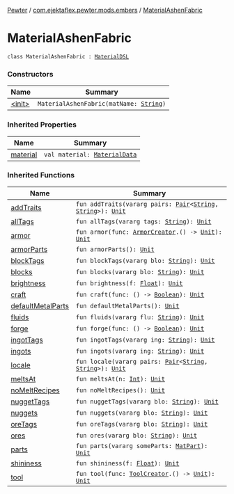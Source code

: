 [Pewter](../../index.md) / [com.ejektaflex.pewter.mods.embers](../index.md) / [MaterialAshenFabric](./index.md)

# MaterialAshenFabric

`class MaterialAshenFabric : `[`MaterialDSL`](../../com.ejektaflex.pewter.api.core.materials/-material-d-s-l/index.md)

### Constructors

| Name | Summary |
|---|---|
| [&lt;init&gt;](-init-.md) | `MaterialAshenFabric(matName: `[`String`](https://kotlinlang.org/api/latest/jvm/stdlib/kotlin/-string/index.html)`)` |

### Inherited Properties

| Name | Summary |
|---|---|
| [material](../../com.ejektaflex.pewter.api.core.materials/-material-d-s-l/material.md) | `val material: `[`MaterialData`](../../com.ejektaflex.pewter.api.core.materials.stats/-material-data/index.md) |

### Inherited Functions

| Name | Summary |
|---|---|
| [addTraits](../../com.ejektaflex.pewter.api.core.materials/-material-d-s-l/add-traits.md) | `fun addTraits(vararg pairs: `[`Pair`](https://kotlinlang.org/api/latest/jvm/stdlib/kotlin/-pair/index.html)`<`[`String`](https://kotlinlang.org/api/latest/jvm/stdlib/kotlin/-string/index.html)`, `[`String`](https://kotlinlang.org/api/latest/jvm/stdlib/kotlin/-string/index.html)`>): `[`Unit`](https://kotlinlang.org/api/latest/jvm/stdlib/kotlin/-unit/index.html) |
| [allTags](../../com.ejektaflex.pewter.api.core.materials/-material-d-s-l/all-tags.md) | `fun allTags(vararg tags: `[`String`](https://kotlinlang.org/api/latest/jvm/stdlib/kotlin/-string/index.html)`): `[`Unit`](https://kotlinlang.org/api/latest/jvm/stdlib/kotlin/-unit/index.html) |
| [armor](../../com.ejektaflex.pewter.api.core.materials/-material-d-s-l/armor.md) | `fun armor(func: `[`ArmorCreator`](../../com.ejektaflex.pewter.api.core.materials/-material-d-s-l/-armor-creator/index.md)`.() -> `[`Unit`](https://kotlinlang.org/api/latest/jvm/stdlib/kotlin/-unit/index.html)`): `[`Unit`](https://kotlinlang.org/api/latest/jvm/stdlib/kotlin/-unit/index.html) |
| [armorParts](../../com.ejektaflex.pewter.api.core.materials/-material-d-s-l/armor-parts.md) | `fun armorParts(): `[`Unit`](https://kotlinlang.org/api/latest/jvm/stdlib/kotlin/-unit/index.html) |
| [blockTags](../../com.ejektaflex.pewter.api.core.materials/-material-d-s-l/block-tags.md) | `fun blockTags(vararg blo: `[`String`](https://kotlinlang.org/api/latest/jvm/stdlib/kotlin/-string/index.html)`): `[`Unit`](https://kotlinlang.org/api/latest/jvm/stdlib/kotlin/-unit/index.html) |
| [blocks](../../com.ejektaflex.pewter.api.core.materials/-material-d-s-l/blocks.md) | `fun blocks(vararg blo: `[`String`](https://kotlinlang.org/api/latest/jvm/stdlib/kotlin/-string/index.html)`): `[`Unit`](https://kotlinlang.org/api/latest/jvm/stdlib/kotlin/-unit/index.html) |
| [brightness](../../com.ejektaflex.pewter.api.core.materials/-material-d-s-l/brightness.md) | `fun brightness(f: `[`Float`](https://kotlinlang.org/api/latest/jvm/stdlib/kotlin/-float/index.html)`): `[`Unit`](https://kotlinlang.org/api/latest/jvm/stdlib/kotlin/-unit/index.html) |
| [craft](../../com.ejektaflex.pewter.api.core.materials/-material-d-s-l/craft.md) | `fun craft(func: () -> `[`Boolean`](https://kotlinlang.org/api/latest/jvm/stdlib/kotlin/-boolean/index.html)`): `[`Unit`](https://kotlinlang.org/api/latest/jvm/stdlib/kotlin/-unit/index.html) |
| [defaultMetalParts](../../com.ejektaflex.pewter.api.core.materials/-material-d-s-l/default-metal-parts.md) | `fun defaultMetalParts(): `[`Unit`](https://kotlinlang.org/api/latest/jvm/stdlib/kotlin/-unit/index.html) |
| [fluids](../../com.ejektaflex.pewter.api.core.materials/-material-d-s-l/fluids.md) | `fun fluids(vararg flu: `[`String`](https://kotlinlang.org/api/latest/jvm/stdlib/kotlin/-string/index.html)`): `[`Unit`](https://kotlinlang.org/api/latest/jvm/stdlib/kotlin/-unit/index.html) |
| [forge](../../com.ejektaflex.pewter.api.core.materials/-material-d-s-l/forge.md) | `fun forge(func: () -> `[`Boolean`](https://kotlinlang.org/api/latest/jvm/stdlib/kotlin/-boolean/index.html)`): `[`Unit`](https://kotlinlang.org/api/latest/jvm/stdlib/kotlin/-unit/index.html) |
| [ingotTags](../../com.ejektaflex.pewter.api.core.materials/-material-d-s-l/ingot-tags.md) | `fun ingotTags(vararg ing: `[`String`](https://kotlinlang.org/api/latest/jvm/stdlib/kotlin/-string/index.html)`): `[`Unit`](https://kotlinlang.org/api/latest/jvm/stdlib/kotlin/-unit/index.html) |
| [ingots](../../com.ejektaflex.pewter.api.core.materials/-material-d-s-l/ingots.md) | `fun ingots(vararg ing: `[`String`](https://kotlinlang.org/api/latest/jvm/stdlib/kotlin/-string/index.html)`): `[`Unit`](https://kotlinlang.org/api/latest/jvm/stdlib/kotlin/-unit/index.html) |
| [locale](../../com.ejektaflex.pewter.api.core.materials/-material-d-s-l/locale.md) | `fun locale(vararg pairs: `[`Pair`](https://kotlinlang.org/api/latest/jvm/stdlib/kotlin/-pair/index.html)`<`[`String`](https://kotlinlang.org/api/latest/jvm/stdlib/kotlin/-string/index.html)`, `[`String`](https://kotlinlang.org/api/latest/jvm/stdlib/kotlin/-string/index.html)`>): `[`Unit`](https://kotlinlang.org/api/latest/jvm/stdlib/kotlin/-unit/index.html) |
| [meltsAt](../../com.ejektaflex.pewter.api.core.materials/-material-d-s-l/melts-at.md) | `fun meltsAt(n: `[`Int`](https://kotlinlang.org/api/latest/jvm/stdlib/kotlin/-int/index.html)`): `[`Unit`](https://kotlinlang.org/api/latest/jvm/stdlib/kotlin/-unit/index.html) |
| [noMeltRecipes](../../com.ejektaflex.pewter.api.core.materials/-material-d-s-l/no-melt-recipes.md) | `fun noMeltRecipes(): `[`Unit`](https://kotlinlang.org/api/latest/jvm/stdlib/kotlin/-unit/index.html) |
| [nuggetTags](../../com.ejektaflex.pewter.api.core.materials/-material-d-s-l/nugget-tags.md) | `fun nuggetTags(vararg blo: `[`String`](https://kotlinlang.org/api/latest/jvm/stdlib/kotlin/-string/index.html)`): `[`Unit`](https://kotlinlang.org/api/latest/jvm/stdlib/kotlin/-unit/index.html) |
| [nuggets](../../com.ejektaflex.pewter.api.core.materials/-material-d-s-l/nuggets.md) | `fun nuggets(vararg blo: `[`String`](https://kotlinlang.org/api/latest/jvm/stdlib/kotlin/-string/index.html)`): `[`Unit`](https://kotlinlang.org/api/latest/jvm/stdlib/kotlin/-unit/index.html) |
| [oreTags](../../com.ejektaflex.pewter.api.core.materials/-material-d-s-l/ore-tags.md) | `fun oreTags(vararg blo: `[`String`](https://kotlinlang.org/api/latest/jvm/stdlib/kotlin/-string/index.html)`): `[`Unit`](https://kotlinlang.org/api/latest/jvm/stdlib/kotlin/-unit/index.html) |
| [ores](../../com.ejektaflex.pewter.api.core.materials/-material-d-s-l/ores.md) | `fun ores(vararg blo: `[`String`](https://kotlinlang.org/api/latest/jvm/stdlib/kotlin/-string/index.html)`): `[`Unit`](https://kotlinlang.org/api/latest/jvm/stdlib/kotlin/-unit/index.html) |
| [parts](../../com.ejektaflex.pewter.api.core.materials/-material-d-s-l/parts.md) | `fun parts(vararg someParts: `[`MatPart`](../../com.ejektaflex.pewter.api.core.materials.stats/-material-data/-mat-part/index.md)`): `[`Unit`](https://kotlinlang.org/api/latest/jvm/stdlib/kotlin/-unit/index.html) |
| [shininess](../../com.ejektaflex.pewter.api.core.materials/-material-d-s-l/shininess.md) | `fun shininess(f: `[`Float`](https://kotlinlang.org/api/latest/jvm/stdlib/kotlin/-float/index.html)`): `[`Unit`](https://kotlinlang.org/api/latest/jvm/stdlib/kotlin/-unit/index.html) |
| [tool](../../com.ejektaflex.pewter.api.core.materials/-material-d-s-l/tool.md) | `fun tool(func: `[`ToolCreator`](../../com.ejektaflex.pewter.api.core.materials/-material-d-s-l/-tool-creator/index.md)`.() -> `[`Unit`](https://kotlinlang.org/api/latest/jvm/stdlib/kotlin/-unit/index.html)`): `[`Unit`](https://kotlinlang.org/api/latest/jvm/stdlib/kotlin/-unit/index.html) |
